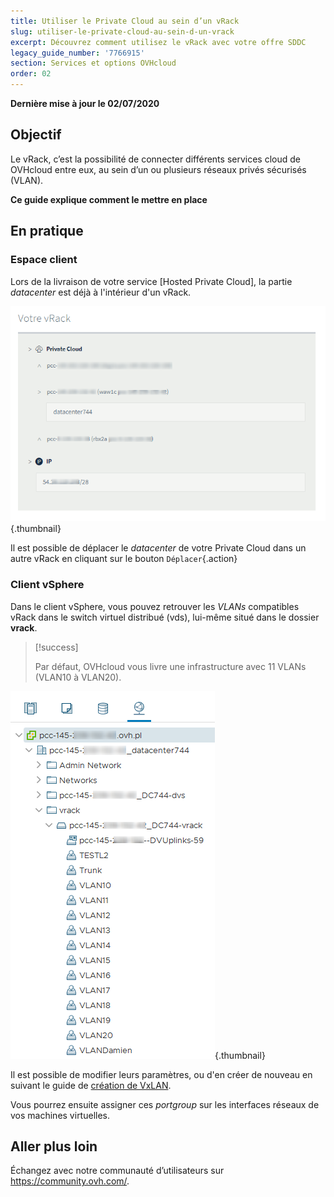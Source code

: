 ```yaml
---
title: Utiliser le Private Cloud au sein d’un vRack
slug: utiliser-le-private-cloud-au-sein-d-un-vrack
excerpt: Découvrez comment utilisez le vRack avec votre offre SDDC
legacy_guide_number: '7766915'
section: Services et options OVHcloud
order: 02
---
```


**Dernière mise à jour le 02/07/2020**

## Objectif

Le vRack, c’est la possibilité de connecter différents services cloud de OVHcloud entre eux, au sein d’un ou plusieurs réseaux privés sécurisés (VLAN).

**Ce guide explique comment le mettre en place**

## En pratique

### Espace client

Lors de la livraison de votre service [Hosted Private Cloud], la partie *datacenter* est déjà à l'intérieur d'un vRack.

![Datacenter](images/vRackDatacenter.PNG){.thumbnail}

Il est possible de déplacer le *datacenter* de votre Private Cloud dans un autre vRack en cliquant sur le bouton `Déplacer`{.action}

### Client vSphere

Dans le client vSphere, vous pouvez retrouver les *VLANs* compatibles vRack dans le switch virtuel distribué (vds), lui-même situé dans le dossier **vrack**.

> [!success]
>
> Par défaut, OVHcloud vous livre une infrastructure avec 11 VLANs (VLAN10 à VLAN20).
>

![vlan](images/vRackVsphere.png){.thumbnail}

Il est possible de modifier leurs paramètres, ou d'en créer de nouveau en suivant le guide de [création de VxLAN](../creation-vlan-vxlan/).

Vous pourrez ensuite assigner ces *portgroup* sur les interfaces réseaux de vos machines virtuelles.

## Aller plus loin

Échangez avec notre communauté d’utilisateurs sur <https://community.ovh.com/>.
